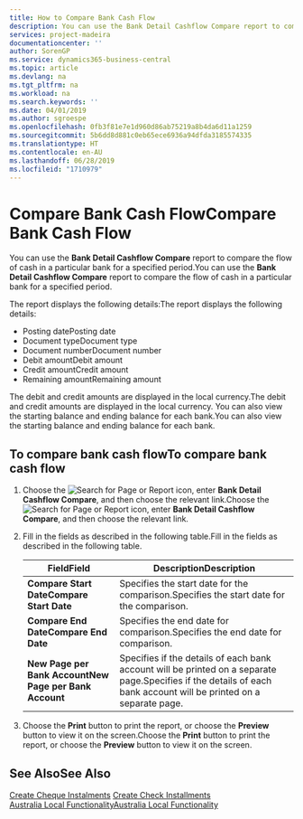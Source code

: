 ```yaml
---
title: How to Compare Bank Cash Flow
description: You can use the Bank Detail Cashflow Compare report to compare the flow of cash in a particular bank for a specified period.
services: project-madeira
documentationcenter: ''
author: SorenGP
ms.service: dynamics365-business-central
ms.topic: article
ms.devlang: na
ms.tgt_pltfrm: na
ms.workload: na
ms.search.keywords: ''
ms.date: 04/01/2019
ms.author: sgroespe
ms.openlocfilehash: 0fb3f81e7e1d960d86ab75219a8b4da6d11a1259
ms.sourcegitcommit: 5b6dd8d881c0eb65ece6936a94dfda3185574335
ms.translationtype: HT
ms.contentlocale: en-AU
ms.lasthandoff: 06/28/2019
ms.locfileid: "1710979"
---
```

# <a name="compare-bank-cash-flow"></a><span data-ttu-id="2fffc-103">Compare Bank Cash Flow</span><span class="sxs-lookup"><span data-stu-id="2fffc-103">Compare Bank Cash Flow</span></span>
<span data-ttu-id="2fffc-104">You can use the **Bank Detail Cashflow Compare** report to compare the flow of cash in a particular bank for a specified period.</span><span class="sxs-lookup"><span data-stu-id="2fffc-104">You can use the **Bank Detail Cashflow Compare** report to compare the flow of cash in a particular bank for a specified period.</span></span>  

 <span data-ttu-id="2fffc-105">The report displays the following details:</span><span class="sxs-lookup"><span data-stu-id="2fffc-105">The report displays the following details:</span></span>  

-   <span data-ttu-id="2fffc-106">Posting date</span><span class="sxs-lookup"><span data-stu-id="2fffc-106">Posting date</span></span>  
-   <span data-ttu-id="2fffc-107">Document type</span><span class="sxs-lookup"><span data-stu-id="2fffc-107">Document type</span></span>  
-   <span data-ttu-id="2fffc-108">Document number</span><span class="sxs-lookup"><span data-stu-id="2fffc-108">Document number</span></span>  
-   <span data-ttu-id="2fffc-109">Debit amount</span><span class="sxs-lookup"><span data-stu-id="2fffc-109">Debit amount</span></span>  
-   <span data-ttu-id="2fffc-110">Credit amount</span><span class="sxs-lookup"><span data-stu-id="2fffc-110">Credit amount</span></span>  
-   <span data-ttu-id="2fffc-111">Remaining amount</span><span class="sxs-lookup"><span data-stu-id="2fffc-111">Remaining amount</span></span>  

<span data-ttu-id="2fffc-112">The debit and credit amounts are displayed in the local currency.</span><span class="sxs-lookup"><span data-stu-id="2fffc-112">The debit and credit amounts are displayed in the local currency.</span></span> <span data-ttu-id="2fffc-113">You can also view the starting balance and ending balance for each bank.</span><span class="sxs-lookup"><span data-stu-id="2fffc-113">You can also view the starting balance and ending balance for each bank.</span></span>  

## <a name="to-compare-bank-cash-flow"></a><span data-ttu-id="2fffc-114">To compare bank cash flow</span><span class="sxs-lookup"><span data-stu-id="2fffc-114">To compare bank cash flow</span></span>  

1.  <span data-ttu-id="2fffc-115">Choose the ![Search for Page or Report](../../media/ui-search/search_small.png "Search for Page or Report icon") icon, enter **Bank Detail Cashflow Compare**, and then choose the relevant link.</span><span class="sxs-lookup"><span data-stu-id="2fffc-115">Choose the ![Search for Page or Report](../../media/ui-search/search_small.png "Search for Page or Report icon") icon, enter **Bank Detail Cashflow Compare**, and then choose the relevant link.</span></span>  
2.  <span data-ttu-id="2fffc-116">Fill in the fields as described in the following table.</span><span class="sxs-lookup"><span data-stu-id="2fffc-116">Fill in the fields as described in the following table.</span></span>  

    |<span data-ttu-id="2fffc-117">Field</span><span class="sxs-lookup"><span data-stu-id="2fffc-117">Field</span></span>|<span data-ttu-id="2fffc-118">Description</span><span class="sxs-lookup"><span data-stu-id="2fffc-118">Description</span></span>|  
    |---------------------------------|---------------------------------------|  
    |<span data-ttu-id="2fffc-119">**Compare Start Date**</span><span class="sxs-lookup"><span data-stu-id="2fffc-119">**Compare Start Date**</span></span>|<span data-ttu-id="2fffc-120">Specifies the start date for the comparison.</span><span class="sxs-lookup"><span data-stu-id="2fffc-120">Specifies the start date for the comparison.</span></span>|  
    |<span data-ttu-id="2fffc-121">**Compare End Date**</span><span class="sxs-lookup"><span data-stu-id="2fffc-121">**Compare End Date**</span></span>|<span data-ttu-id="2fffc-122">Specifies the end date for comparison.</span><span class="sxs-lookup"><span data-stu-id="2fffc-122">Specifies the end date for comparison.</span></span>|  
    |<span data-ttu-id="2fffc-123">**New Page per Bank Account**</span><span class="sxs-lookup"><span data-stu-id="2fffc-123">**New Page per Bank Account**</span></span>|<span data-ttu-id="2fffc-124">Specifies if the details of each bank account will be printed on a separate page.</span><span class="sxs-lookup"><span data-stu-id="2fffc-124">Specifies if the details of each bank account will be printed on a separate page.</span></span>|  

3.  <span data-ttu-id="2fffc-125">Choose the **Print** button to print the report, or choose the **Preview** button to view it on the screen.</span><span class="sxs-lookup"><span data-stu-id="2fffc-125">Choose the **Print** button to print the report, or choose the **Preview** button to view it on the screen.</span></span>  

## <a name="see-also"></a><span data-ttu-id="2fffc-126">See Also</span><span class="sxs-lookup"><span data-stu-id="2fffc-126">See Also</span></span>  
 <span data-ttu-id="2fffc-127">[Create Cheque Instalments](how-to-create-check-installments.md) </span><span class="sxs-lookup"><span data-stu-id="2fffc-127">[Create Check Installments](how-to-create-check-installments.md) </span></span>  
 [<span data-ttu-id="2fffc-128">Australia Local Functionality</span><span class="sxs-lookup"><span data-stu-id="2fffc-128">Australia Local Functionality</span></span>](australia-local-functionality.md)
